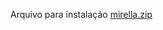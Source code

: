 Arquivo para instalação
[mirella.zip](https://github.com/mirellagalhano/projmirella/files/14766127/mirella.zip) 
